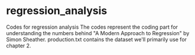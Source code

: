 # regression_analysis
Codes for regression analysis
The codes represent the coding part for understanding the numbers behind "A Modern Approach to Regression" by Simon Sheather.
production.txt contains the dataset we'll primarily use for chapter 2.